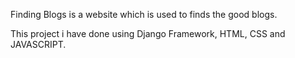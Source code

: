 Finding Blogs is a website which is used to finds the good blogs.

This project i have done using Django Framework, HTML, CSS and JAVASCRIPT.
